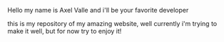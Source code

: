 Hello my name is Axel Valle and i'll be your favorite developer

this is my repository of my amazing website, well currently i'm trying to make it well, but for now try to enjoy it!
